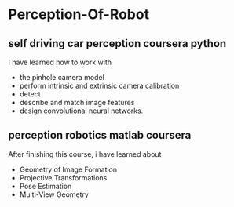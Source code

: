 # Perception-Of-Robot

## self driving car perception coursera python

I have learned how to work with 
* the pinhole camera model 
* perform intrinsic and extrinsic camera calibration
* detect 
* describe and match image features 
* design convolutional neural networks.

## perception robotics matlab coursera

After finishing this course, i have learned about

* Geometry of Image Formation
* Projective Transformations
* Pose Estimation
* Multi-View Geometry




